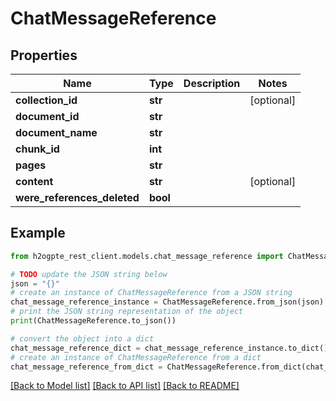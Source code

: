 # ChatMessageReference


## Properties

Name | Type | Description | Notes
------------ | ------------- | ------------- | -------------
**collection_id** | **str** |  | [optional] 
**document_id** | **str** |  | 
**document_name** | **str** |  | 
**chunk_id** | **int** |  | 
**pages** | **str** |  | 
**content** | **str** |  | [optional] 
**were_references_deleted** | **bool** |  | 

## Example

```python
from h2ogpte_rest_client.models.chat_message_reference import ChatMessageReference

# TODO update the JSON string below
json = "{}"
# create an instance of ChatMessageReference from a JSON string
chat_message_reference_instance = ChatMessageReference.from_json(json)
# print the JSON string representation of the object
print(ChatMessageReference.to_json())

# convert the object into a dict
chat_message_reference_dict = chat_message_reference_instance.to_dict()
# create an instance of ChatMessageReference from a dict
chat_message_reference_from_dict = ChatMessageReference.from_dict(chat_message_reference_dict)
```
[[Back to Model list]](../README.md#documentation-for-models) [[Back to API list]](../README.md#documentation-for-api-endpoints) [[Back to README]](../README.md)


